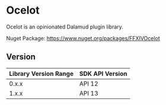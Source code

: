 # Ocelot

Ocelot is an opinionated Dalamud plugin library.

Nuget Package: https://www.nuget.org/packages/FFXIVOcelot

## Version

| Library Version Range | SDK API Version |
|-----------------------|-----------------|
| 0.x.x                 | API 12          |
| 1.x.x                 | API 13          |


